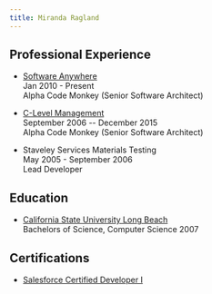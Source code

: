```yaml
---
title: Miranda Ragland
---
```


## Professional Experience
* [Software Anywhere](https://www.softwareanywhere.com)  
Jan 2010 - Present  
Alpha Code Monkey (Senior Software Architect)

* [C-Level Management](www.c-levelmgmt.com)  
September 2006 -- December 2015  
Alpha Code Monkey (Senior Software Architect)

* Staveley Services Materials Testing  
May 2005 - September 2006  
Lead Developer

## Education
* [California State University Long Beach](https://www.csulb.edu/)  
Bachelors of Science, Computer Science 2007

## Certifications
* [Salesforce Certified Developer I](http://certification.salesforce.com/certification-detail?conId=003G0000017E2kuIAC)
